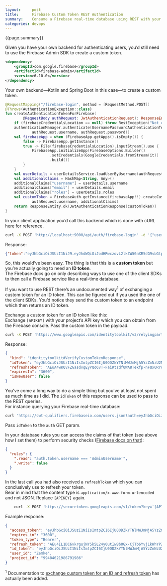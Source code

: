 ```yaml
---
layout:     post
title:      Firebase Custom Token REST Authentication
summary:    Consume a Firebase real-time database using REST with your own custom token. 
categories: devops
---
```


{{page.summary}}

Given you have your own backend for authenticating users, you’d still need to use the Firebase Admin SDK to create a custom token.

```xml
<dependency>
    <groupId>com.google.firebase</groupId>
    <artifactId>firebase-admin</artifactId>
    <version>6.10.0</version>
</dependency>
``` 

Your own backend—Kotlin and Spring Boot in this case—to create a custom token.

```kotlin
@RequestMapping("/firebase-login", method = [RequestMethod.POST])
@Throws(AuthenticationException::class)
fun createAuthenticationTokenForFirebase(
        @RequestBody authRequest: JwtAuthenticationRequest): ResponseEntity<JwtAuthenticationResponse> {
    if (firebaseCredentialsLocation == null) throw RestException("Not configured.", HttpStatus.NOT_FOUND, null)
    authenticationManager.authenticate(UsernamePasswordAuthenticationToken(
            authRequest.username, authRequest.password))
    val firebaseApp = when (FirebaseApp.getApps().isEmpty()) {
        false -> FirebaseApp.getInstance()
        true -> File(firebaseCredentialsLocation).inputStream().use {
            FirebaseApp.initializeApp(FirebaseOptions.Builder()
                    .setCredentials(GoogleCredentials.fromStream(it))
                    .build())
        }
    }
    val userDetails = userDetailsService.loadUserByUsername(authRequest.username) as JwtUser<*>
    val additionalClaims = HashMap<String, Any>()
    additionalClaims["username"] = userDetails.username
    additionalClaims["email"] = userDetails.email
    additionalClaims["roles"] = userDetails.roles
    val customToken = FirebaseAuth.getInstance(firebaseApp!!).createCustomToken(
            authRequest.username, additionalClaims)
    return ResponseEntity.ok(JwtAuthenticationResponse(customToken))
}
```

In your client application you’d call this backend which is done with cURL here for reference.

```bash
curl -X POST 'http://localhost:9000/api/auth/firebase-login' -d '{"username": "Zemke", "password": "dev"}'  -H 'Content-Type: application/json'
```

Response:

```json
{"token":"eyJhbGciOiJSUzI1NiJ9.eyJhdWQiOiJodHRwczovL2lkZW50aXR5dG9vbGtpdC5nb29nbGVhcGlzLmNvbS9nb29nbGUuaWRlbnRpdHkuaWRlbnRpdHl0b29sa2l0LnYxLklkZW50aXR5VG9vbGtpdCIsImNsYWltcyI6eyJyb2xlcyI6WyJST0xFX1VTRVnbWFpbCk8RSTltevrn_Q-FhwTpHKxK5jb20iLCJ1c2VybmFtZSI6IlplbWtlIn0sImV4cCI6MTU2Nzg4NTkzNCwiaWF0IjoxNTY3ODgyMzM0LCJpc3MiOiJmaXJlYmFzZS1hZG1pbnNkay13MWtsZ0Bjd3QtcXVhbGlmaWVycy5pYW0uZ3NlcnZpY2VhY2NvdW50LmNvbSIsInN1YiI6ImZpcmViYXNlLWFkbWluc2RrLXcxa2xnQGN3dC1xdWFsaWZpZXJzLmlhbS5nc2VydmljZWFjY291bnQuY29tIiwidWlkIjoiWmVta2UifQ.T_Adkk4iEgbpoJiwgrwiDHhqZ-VihqZ0zkzRDZeGKwofbmPy7sOmKsSs1UV8YiL16tNPqNjPTDuYeUDGpO7ctzWZzSsHFABaSwuxQNygDWcwY3p2GdCcWSvRUnzFeX-C3rnnXnfcWcSwNJFTKyeIogtBWpdBSEXNEht83gbpCIiLCJST0xFX0FETUlOIl0sImVtYWlsIjoiZmx6ZW1rZUBYmSmMaGIT8AFN4st-33jBprBQm3sBcsZVRYqy4nqa90S4yCBGL0AyGiytc4KjK_enHBkZiovs0oEibxk1rf37oFdMRvumFxlka1zHC0HySf1NAPLeeZPUJgbTDQNERoQM-u4KheRphF2aOcQ3DvrIA"}
```

So, this would’ve been easy. The thing is that this is a **custom token** but you’re actually going to need an **ID token**.  
The Firebase docs go on only describing ways to use one of the client SDKs to then call a Firebase service like a real-time database.

If you want to use REST there’s an undocumented way<sup>1</sup> of exchanging a custom token for an ID token. This can be figured out if you used the one of the client SDKs. You’d notice they send the custom token to an endpoint which then returns an ID token.

Exchange a custom token for an ID token like this:  
Exchange `[APIKEY]` with your project’s API key which you can obtain from the Firebase console. Pass the custom token in the payload. 

```bash
curl -X POST 'https://www.googleapis.com/identitytoolkit/v3/relyingparty/verifyCustomToken?key=[APIKEY]' -H 'Content-Type: application/json' -d '{"token":"eyJhbGciOiJSUzI1NiJ9.eyJhdWQiOiJodHRwczovL2lkZW50aXR5dG9vbGtpdC5nb29nbGVhcGlzLmNvbS9nb29nbGUuaWRlbnRpdHkuaWRlbnRpdHl0b29sa2l0LnYxLklkZW50aXR5VG9vbGtpdCIsImNsYWltcyI6eyJyb2xlcyI6WyJST0xFX1VTRVnbWFpbCk8RSTltevrn_Q-FhwTpHKxK5jb20iLCJ1c2VybmFtZSI6IlplbWtlIn0sImV4cCI6MTU2Nzg4NTkzNCwiaWF0IjoxNTY3ODgyMzM0LCJpc3MiOiJmaXJlYmFzZS1hZG1pbnNkay13MWtsZ0Bjd3QtcXVhbGlmaWVycy5pYW0uZ3NlcnZpY2VhY2NvdW50LmNvbSIsInN1YiI6ImZpcmViYXNlLWFkbWluc2RrLXcxa2xnQGN3dC1xdWFsaWZpZXJzLmlhbS5nc2VydmljZWFjY291bnQuY29tIiwidWlkIjoiWmVta2UifQ.T_Adkk4iEgbpoJiwgrwiDHhqZ-VihqZ0zkzRDZeGKwofbmPy7sOmKsSs1UV8YiL16tNPqNjPTDuYeUDGpO7ctzWZzSsHFABaSwuxQNygDWcwY3p2GdCcWSvRUnzFeX-C3rnnXnfcWcSwNJFTKyeIogtBWpdBSEXNEht83gbpCIiLCJST0xFX0FETUlOIl0sImVtYWlsIjoiZmx6ZW1rZUBYmSmMaGIT8AFN4st-33jBprBQm3sBcsZVRYqy4nqa90S4yCBGL0AyGiytc4KjK_enHBkZiovs0oEibxk1rf37oFdMRvumFxlka1zHC0HySf1NAPLeeZPUJgbTDQNERoQM-u4KheRphF2aOcQ3DvrIA", "returnSecureToken": true}'
```

Response:

```json
{
  "kind": "identitytoolkit#VerifyCustomTokenResponse",
  "idToken": "eyJhbGciOiJSUzI1NiIsImtpZCI6IjU0ODZkYTNlMWJmMjA5YzZmNzU2MjlkMWQ4MzRmNzEwY2EzMDlkNTAiLCJ0eXAiOiJKV1QifQ.eyJyb2xlcyI6WyJST0xFX1VTRVIiLgxMTcsImZpcmViYXNlIjp7ImlkZW50aXRpZXMiOnt9LCJzaWduX2CJST0xFX0FETUlOIl0sImVtYWlsIjoiZmx6ZW1rZUBnbWFpbC5jb20iLCJ1c2VybmFtZSI6IlplbWtlIiwiaXNzIjoiaHR0cHM6Ly9zZWN1cmV0b2tlbi5nb29nbGUuY29tL2N3dC1xdWFsaWZpZXJzIiwiYXVkIjoiY3d0LXF1YWxpZmllcnMiLCJhdXRoX3RpbWUiOjE1Njc4ODQ1MTcsInVzZXJfaWQiOiJaZW1rZSIsInN1YiI6IlplbWtlIiwiaWF0IjoxNTY3ODg0NTE3LCJleHAiOjE1Njc4ODluX3Byb3ZpZGVyIjoiY3VzdG9tIn19.rqJ5G6nWvWQFcOaFnnWZIKu2kM9xfDBJ7Hxb6d7fVXxx2DlnSOUy1Vlj9zoSYTGxV8KeCMMhys3GjRT43oIwohdLLlKaQicZG13bTIoc6unFiqqsYLtnoL5x_q0kpybNB92zNd0U10_BcHEWbbz2XPyLnDTdDoP1Jf0TgqxUllBEP5DfV1QtJ5qD_Drx7MU5earg65AwAii4Xx7ggHL0v4AY7j2lswOX1skqkxHRw8Cw_vsvvJ_TjlOoVQSI7v9asBPzfXZEvkuV6Wj7O5XAIgy1LKDFToUOWi2kaKBt_WebxB3eR7f7Ob431wJ1bw3zHhAO-UDPvX-CEDqMV8CvvA",
  "refreshToken": "AEuA4wKQvFZGasdvqEyPQo6vT-FaiRtzdf0WA8Tekfp-nFQxURruQ8YcGqwE3-Jd_3fjMIRGWxe16SlSPGFkxz4iOb5alzXe0lSBFlZv64JErsKbpbh2XkctQUK1071c5PHnJuPjIg2ES7_jDJcYZSHvqiWzACnwtzIIXGGpdIxK-HKjYDYXJgshOGxXShDIlxWhHXGjbIJTVfxB4IL3jQqWDkFS1JgT98-EK57XnNMyYc7u4MiPdySIvcpRbgPWBy9161z3as-D",
  "expiresIn": "3600",
  "isNewUser": false
}
```

You’ve come a long way to do a simple thing but you’ve at least not spent as much time as I did. The `idToken` of this response can be used to pass to the REST queries.  
For instance querying your Firebase real-time database:

```bash
curl 'https://cwt-qualifiers.firebaseio.com/users.json?auth=eyJhbGciOiJSUzI1NiIsImtpZCI6IjU0ODZkYTNlMWJmMjA5YzZmNzU2MjlkMWQ4MzRmNzEwY2EzMDlkNTAiLCJ0eXAiOiJKV1QifQ.eyJyb2xlcyI6WyJST0xFX1VTRVIiLgxMTcsImZpcmViYXNlIjp7ImlkZW50aXRpZXMiOnt9LCJzaWduX2CJST0xFX0FETUlOIl0sImVtYWlsIjoiZmx6ZW1rZUBnbWFpbC5jb20iLCJ1c2VybmFtZSI6IlplbWtlIiwiaXNzIjoiaHR0cHM6Ly9zZWN1cmV0b2tlbi5nb29nbGUuY29tL2N3dC1xdWFsaWZpZXJzIiwiYXVkIjoiY3d0LXF1YWxpZmllcnMiLCJhdXRoX3RpbWUiOjE1Njc4ODQ1MTcsInVzZXJfaWQiOiJaZW1rZSIsInN1YiI6IlplbWtlIiwiaWF0IjoxNTY3ODg0NTE3LCJleHAiOjE1Njc4ODluX3Byb3ZpZGVyIjoiY3VzdG9tIn19.rqJ5G6nWvWQFcOaFnnWZIKu2kM9xfDBJ7Hxb6d7fVXxx2DlnSOUy1Vlj9zoSYTGxV8KeCMMhys3GjRT43oIwohdLLlKaQicZG13bTIoc6unFiqqsYLtnoL5x_q0kpybNB92zNd0U10_BcHEWbbz2XPyLnDTdDoP1Jf0TgqxUllBEP5DfV1QtJ5qD_Drx7MU5earg65AwAii4Xx7ggHL0v4AY7j2lswOX1skqkxHRw8Cw_vsvvJ_TjlOoVQSI7v9asBPzfXZEvkuV6Wj7O5XAIgy1LKDFToUOWi2kaKBt_WebxB3eR7f7Ob431wJ1bw3zHhAO-UDPvX-CEDqMV8CvvA'
```

Pass `idToken` to the `auth` GET param.

In your database rules you can access the claims of that token (see above how I set them) to perform security checks ([Firebase docs on that](https://firebase.google.com/docs/database/security)):

```json
{
  "rules": {
    ".read": "auth.token.username === 'AdminUsername'",
    ".write": false
  }
}
```

In the last call you had also received a `refreshToken` which you can conclusively use to refresh your token.  
Bear in mind that the content type is `application/x-www-form-urlencoded` and not JSON. Replace `[APIKEY]` again.

```bash
    curl -X POST 'https://securetoken.googleapis.com/v1/token?key=`[APIKEY]`' -d 'grant_type=refresh_token&refresh_token=AEuA4wKQvFZGasdvqEyPQo6vT-FaiRtzdf0WA8Tekfp-nFQxURruQ8YcGqwE3-Jd_3fjMIRGWxe16SlSPGFkxz4iOb5alzXe0lSBFlZv64JErsKbpbh2XkctQUK1071c5PHnJuPjIg2ES7_jDJcYZSHvqiWzACnwtzIIXGGpdIxK-HKjYDYXJgshOGxXShDIlxWhHXGjbIJTVfxB4IL3jQqWDkFS1JgT98-EK57XnNMyYc7u4MiPdySIvcpRbgPWBy9161z3as-D' -H 'Content-Type: application/x-www-form-urlencoded'
```

Example response:

```json
{
  "access_token": "eyJhbGciOiJSUzI1NiIsImtpZCI6IjU0ODZkYTNlMWJmMjA5YzZmNzU2MjlkMWQ4MzRmNzEwY2EzMDlkNTAiLCJ0eXAiOiJKV1QifQ.eyJpc0FkbWluIjp0cnVlLCJlbWFpbCI6ImZsemVta2VAZ21haWwuY29tIiwidXNlcm5hbWUiOiJaZW1rZSIsImlzcyI6Imh0dHBzOi8vc2VjdXJldG9rZW4uZ29vZ2xlLmNvbS9jd3QtcXVhbGlmaWVycyIsImF1ZCI6ImN3dC1xdWFsaWZpZXJzIiwiYXV0aF90aW1lIjoxNTY3ODg2OTI0LCJ1c2VyX2lkIjoiWmVta2UiLCJzdWIiOiJaZW1rZSIsImlhdCI6MTU2Nzg4NzEwMCwiZXhwIjoxNTY3ODkwNzAwLCJmaXJlYmFzZSI6eyJpZGVudGl0aWVzIjp7fSwic2lnbl9pbl9wcm92aWRlciI6ImN1c3RvbSJ9fQ.cq2FYOjZjyKhTbBpMSu9ejBY9vgK9lTx2tUdH2W7TyN183pr1ntvOMggrpHwRqUocRp3L3Kfx4fUQFU-zj8bRoJy4YKiqgX90JhlGQP_VbBWjkdFzpBKmn3xesWCuQnRjit3rBVarFM49h0cuoKcOrlxBfz4koezOlqBscixpqf-VRvUhTmaGfSy8tkNxqBaN7ptchVVVXLkSAJE5m0KYs8FqSEaNUlzJxtpzcY-rakXaRVbXBT_X5mr40ZRT9Rly78yZsZn4YeGOe8POqPPsi42etQSMMIjPmxUteN3NoWAdS_KgbPLhxj0NFs5FLLfVYYJLK3MhdI4OgRs_wL_NA",
  "expires_in": "3600",
  "token_type": "Bearer",
  "refresh_token": "AEu4IL1DC6vkrgujNY5k5L24y0utIwBb0Gx-CjTb6Yvj1kWhYPZ_DYDhIDg2BuIUO6OneKPoLgxXiEZRfeRkDEZRt7qdFNYzw4Po_dLQJKXbZWIWpLXlx_OsjmRVxY_xXCn6huNSfvzbA64yla3i-dRTU3BgTyzASNj0v21ZSOOMJ0nMfsw2q5eH0AXZsw1OV6sPcCJ03sIoQoydZHdDYuu2uOIPlsg5MKP8RWswcgcAJaiTLvy5Lgw",
  "id_token": "eyJhbGciOiJSUzI1NiIsImtpZCI6IjU0ODZkYTNlMWJmMjA5YzZmNzU2MjlkMWQ4MzRmNzEwY2EzMDlkNTAiLCJ0eXAiOiJKV1QifQ.eyJpc0FkbWluIjp0cnVlLCJlbWFpbCI6ImZsemVta2VAZ21haWwuY29tIiwidXNlcm5hbWUiOiJaZW1rZSIsImlzcyI6Imh0dHBzOi8vc2VjdXJldG9rZW4uZ29vZ2xlLmNvbS9jd3QtcXVhbGlmaWVycyIsImF1ZCI6ImN3dC1xdWFsaWZpZXJzIiwiYXV0aF90aW1lIjoxNTY3ODg2OTI0LCJ1c2VyX2lkIjoiWmVta2UiLCJzdWIiOiJaZW1rZSIsImlhdCI6MTU2Nzg4NzEwMCwiZXhwIjoxNTY3ODkwNzAwLCJmaXJlYmFzZSI6eyJpZGVudGl0aWVzIjp7fSwic2lnbl9pbl9wcm92aWRlciI6ImN1c3RvbSJ9fQ.cq2FYOjZjyKhTbBpMSu9ejBY9vgK9lTx2tUdH2W7TyN183pr1ntvOMggrpHwRqUocRp3L3Kfx4fUQFU-zj8bRoJy4YKiqgX90JhlGQP_VbBWjkdFzpBKmn3xesWCuQnRjit3rBVarFM49h0cuoKcOrlxBfz4koezOlqBscixpqf-VRvUhTmaGfSy8tkNxqBaN7ptchVVVXLkSAJE5m0KYs8FqSEaNUlzJxtpzcY-rakXaRVbXBT_X5mr40ZRT9Rly78yZsZn4YeGOe8POqPPsi42etQSMMIjPmxUteN3NoWAdS_KgbPLhxj0NFs5FLLfVYYJLK3MhdI4OgRs_wL_NA",
  "user_id": "Zemke",
  "project_id": "99484621986791986"
}
```

<sup>1</sup> Documentation to [exchange custom token for an ID and refresh token](https://firebase.google.com/docs/reference/rest/auth#section-verify-custom-token) has actually been added.
